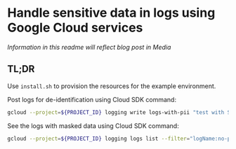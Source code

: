 # Handle sensitive data in logs using Google Cloud services

_Information in this readme will reflect blog post in Media_

## TL;DR

Use `install.sh` to provision the resources for the example environment.

Post logs for de-identification using Cloud SDK command:

```bash
gcloud --project=${PROJECT_ID} logging write logs-with-pii "test with SSN 543-23-4321"
```

See the logs with masked data using Cloud SDK command:

```bash
gcloud --project=${PROJECT_ID} logging logs list --filter="logName:no-pii-logs"
```
